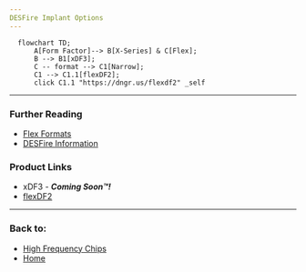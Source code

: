 ```yaml
---
DESFire Implant Options
---
```


```mermaid
  flowchart TD;
      A[Form Factor]--> B[X-Series] & C[Flex];
      B --> B1[xDF3];
      C -- format --> C1[Narrow];
      C1 --> C1.1[flexDF2];
      click C1.1 "https://dngr.us/flexdf2" _self

```

----

### Further Reading
- [Flex Formats](FLEX_FORMATS.md)
- [DESFire Information](DESFIRE_INFORMATION.md)

### Product Links
- xDF3 - ***Coming Soon™!***
- [flexDF2](https://dngr.us/flexdf2)

---
### Back to:
- [High Frequency Chips](HIGH_FREQUENCY_CHIPS.md)
- [Home](../README.md)
